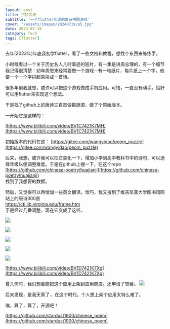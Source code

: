 ```yaml
---
layout: post
title: 拼拼古诗
subtitle: '一个flutter实现的古诗拼图游戏'
cover: "/assets/images/20240719/p5.jpg"
date: 2024-07-19
category: Tech
tags: [flutter]
---
```

去年(2023年)年底我初学flutter，看了一些文档和教程，想找个东西来练练手。

小时候看过一个关于历史名人儿时事迹的短片，有一集是讲周总理的，有一个细节我记得很清楚：幼年周恩来经常要做一个游戏--有一堆纸片，每片纸上一个字，他要一个一个字拼起来拼成一首诗。

很多年前我就想，或许可以把这个游戏做成手机应用。可惜，一直没有动手。恰好可以用flutter来实现这个想法。

于是找了github上的唐诗三百首做数据源，做了个原始版本。

一开始它是这样的：

[https://www.bilibili.com/video/BV1C7421K7MH](https://www.bilibili.com/video/BV1C7421K7MH)

初始版本的代码在这：
[https://gitee.com/wangyidao/peom_puzzle](https://gitee.com/wangyidao/peom_puzzle)

后来，我想，或许我可以把它美化一下，增加小学到高中教科书中的诗句，可以选择年级以便调整难度。于是在github上搜一下，在这个repo  
[https://github.com/chinese-poetry/huajianji](https://github.com/chinese-poetry/huajianji)  
找到了我想要的数据。

然后，又觉得可以再增加一些英文翻译。恰巧，我又搜到了维吉尼亚大学图书馆网站上的唐诗300首  
https://cti.lib.virginia.edu/frame.htm  
于是经过几番调整，现在它变成了这样。

![](/assets/images/20240719/p1.jpg)

![](/assets/images/20240719/p2.jpg)

![](/assets/images/20240719/p3.jpg)

![](/assets/images/20240719/p4.jpg)

![](/assets/images/20240719/p5.jpg)

[https://www.bilibili.com/video/BV1D7421K7Xg](https://www.bilibili.com/video/BV1D7421K7Xg)

曾几何时，我幻想着能把这个应用上架到应用商店。还申请了软著。
![](/assets/images/20240719/p6.jpg)

后来发现，是我天真了... 在这个时代，个人想上架个应用太特么难了。

唉，算了，算了，开源吧！

[https://github.com/stardust1900/chinese_poem](https://github.com/stardust1900/chinese_poem)